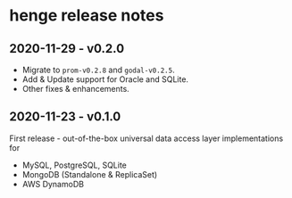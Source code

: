 # henge release notes

## 2020-11-29 - v0.2.0

- Migrate to `prom-v0.2.8` and `godal-v0.2.5`.
- Add & Update support for Oracle and SQLite.
- Other fixes & enhancements.

## 2020-11-23 - v0.1.0

First release - out-of-the-box universal data access layer implementations for
- MySQL, PostgreSQL, SQLite
- MongoDB (Standalone & ReplicaSet)
- AWS DynamoDB
